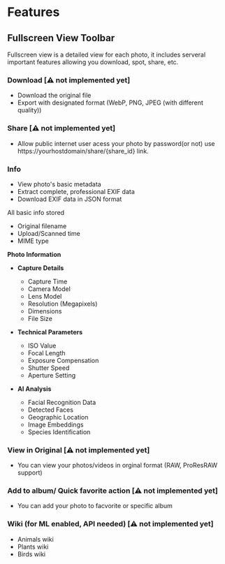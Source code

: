 # Features

## Fullscreen View Toolbar

Fullscreen view is a detailed view for each photo, it includes serveral important features allowing you download, spot, share, etc.

### Download [⚠️ not implemented yet]

- Download the original file
- Export with designated format (WebP, PNG, JPEG (with different quality))

### Share [⚠️ not implemented yet]

- Allow public internet user acess your photo by password(or not) use https://yourhostdomain/share/{share_id} link.

### Info

- View photo's basic metadata
- Extract complete, professional EXIF data
- Download EXIF data in JSON format

All basic info stored
- Original filename
- Upload/Scanned time
- MIME type

**Photo Information**

- **Capture Details**
  - Capture Time
  - Camera Model
  - Lens Model
  - Resolution (Megapixels)
  - Dimensions
  - File Size

- **Technical Parameters**
  - ISO Value
  - Focal Length
  - Exposure Compensation
  - Shutter Speed
  - Aperture Setting

- **AI Analysis**
  - Facial Recognition Data
  - Detected Faces
  - Geographic Location
  - Image Embeddings
  - Species Identification


### View in Original [⚠️ not implemented yet]

- You can view your photos/videos in orginal format (RAW, ProResRAW support)

### Add to album/ Quick favorite action [⚠️ not implemented yet]

- You can add your photo to facvorite or specific album

### Wiki (for ML enabled, API needed) [⚠️ not implemented yet]

- Animals wiki
- Plants wiki
- Birds wiki
